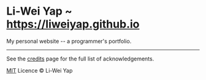 # Li-Wei Yap ~ https://liweiyap.github.io

My personal website -- a programmer's portfolio.

---

See the [credits](https://liweiyap.github.io/credits) page for the full list of acknowledgements.

[MIT](https://github.com/liweiyap/liweiyap.github.io/blob/master/LICENSE) Licence © Li-Wei Yap
